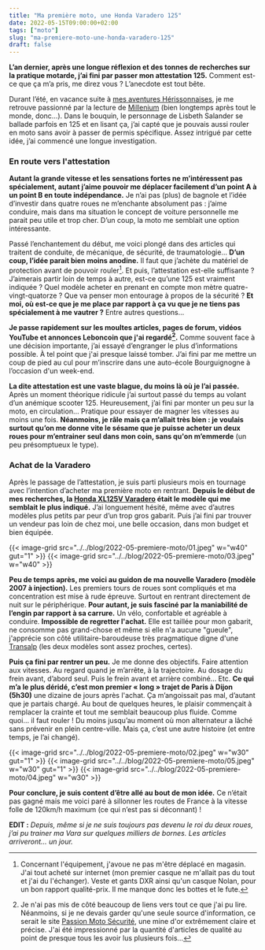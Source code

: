 ```yaml
---
title: "Ma première moto, une Honda Varadero 125"
date: 2022-05-15T09:00:00+02:00
tags: ["moto"]
slug: "ma-premiere-moto-une-honda-varadero-125"
draft: false
---
```


**L’an dernier, après une longue réflexion et des tonnes de recherches sur la pratique motarde, j’ai fini par passer mon attestation 125.** Comment est-ce que ça m’a pris, me direz vous ? L’anecdote est tout bête.

Durant l’été, en vacance suite à [mes aventures Hérissonnaises](https://lucamailhol.com/2021/08/un-long-metrage-en-deux-semaines-retour-a-herisson/), je me retrouve passionné par la lecture de [Millenium](https://fr.wikipedia.org/wiki/Millénium_(série_littéraire)) (bien longtemps après tout le monde, donc…). Dans le bouquin, le personnage de Lisbeth Salander se ballade parfois en 125 et en lisant ça, j’ai capté que je pouvais aussi rouler en moto sans avoir à passer de permis spécifique. Assez intrigué par cette idée, j’ai commencé une longue investigation.

### En route vers l'attestation

**Autant la grande vitesse et les sensations fortes ne m’intéressent pas spécialement, autant j’aime pouvoir me déplacer  facilement d’un point A à un point B en toute indépendance.** Je n’ai pas (plus) de bagnole et l’idée d’investir dans quatre roues ne m’enchante absolument pas : j’aime conduire, mais dans ma situation le concept de voiture personnelle me parait peu utile et trop cher. D’un coup, la moto me semblait une option intéressante.

Passé l’enchantement du début, me voici plongé dans des articles qui traitent de conduite, de mécanique, de sécurité, de traumatologie… **D’un coup, l’idée parait bien moins anodine.** Il faut que j’achète du matériel de protection avant de pouvoir rouler[^1]. Et puis, l’attestation est-elle suffisante ? J’aimerais partir loin de temps à autre, est-ce qu’une 125 est vraiment indiquée ? Quel modèle acheter en prenant en compte mon mètre quatre-vingt-quatorze ? Que va penser mon entourage à propos de la sécurité ? **Et moi, où est-ce que je me place par rapport à ça vu que je ne tiens pas spécialement à me vautrer ?** Entre autres questions...

**Je passe rapidement sur les moultes articles, pages de forum, vidéos YouTube et annonces Leboncoin que j'ai regardé[^2].** Comme souvent face à une décision importante, j’ai essayé d’engranger le plus d’informations possible. À tel point que j'ai presque laissé tomber. J’ai fini par me mettre un coup de pied au cul pour m’inscrire dans une auto-école Bourguignogne à l’occasion d'un week-end.

**La dite attestation est une vaste blague, du moins là où je l’ai passée.** Après un moment théorique ridicule j’ai surtout passé du temps au volant d’un anémique scooter 125. Heureusement, j’ai fini par monter un peu sur la moto, en circulation… Pratique pour essayer de magner les vitesses au moins une fois. **Néanmoins, je râle mais ça m’allait très bien : je voulais surtout qu’on me donne vite le sésame que je puisse acheter un deux roues pour m’entrainer seul dans mon coin, sans qu'on m’emmerde** (un peu présomptueux le type).

### Achat de la Varadero

Après le passage de l’attestation, je suis parti plusieurs mois en tournage avec l’intention d’acheter ma première moto en rentrant. **Depuis le début de mes recherches, la [Honda XL125V Varadero](https://fr.wikipedia.org/wiki/Honda_XL125V_Varadero) était le modèle qui me semblait le plus indiqué.** J’ai longuement hésité, même avec d’autres modèles plus petits par peur d’un trop gros gabarit. Puis j’ai fini par trouver un vendeur pas loin de chez moi, une belle occasion, dans mon budget et bien équipée.

{{< image-grid src="../../blog/2022-05-premiere-moto/01.jpeg" w="w40" gut="1" >}}
{{< image-grid src="../../blog/2022-05-premiere-moto/03.jpeg" w="w40" >}}

**Peu de temps après, me voici au guidon de ma nouvelle Varadero (modèle 2007 à injection).** Les premiers tours de roues sont compliqués et ma concentration est mise à rude épreuve. Surtout en rentrant directement de nuit sur le périphérique. **Pour autant, je suis fasciné par la maniabilité de l’engin par rapport à sa carrure.** Un vélo, confortable et agréable à conduire. **Impossible de regretter l'achat.** Elle est taillée pour mon gabarit, ne consomme pas grand-chose et même si elle n'a aucune "gueule", j'apprécie son côté utilitaire-baroudeuse très pragmatique digne d'une [Transalp](https://fr.wikipedia.org/wiki/Honda_Transalp) (les deux modèles sont assez proches, certes).

**Puis ça fini par rentrer un peu.** Je me donne des objectifs. Faire attention aux vitesses. Au regard quand je m’arrête, à la trajectoire. Au dosage du frein avant, d’abord seul. Puis le frein avant et arrière combiné... Etc. **Ce qui m’a le plus déridé, c’est mon premier « long » trajet de Paris à Dijon (5h30)** une dizaine de jours après l'achat. Ça m’angoissait pas mal, d’autant que je partais chargé. Au bout de quelques heures, le plaisir commençait à remplacer la crainte et tout me semblait beaucoup plus fluide. Comme quoi… il faut rouler ! Du moins jusqu’au moment où mon alternateur a lâché sans prévenir en plein centre-ville. Mais ça, c’est une autre histoire (et entre temps, je l’ai changé).

{{< image-grid src="../../blog/2022-05-premiere-moto/02.jpeg" w="w30" gut="1" >}}
{{< image-grid src="../../blog/2022-05-premiere-moto/05.jpeg" w="w30" gut="1" >}}
{{< image-grid src="../../blog/2022-05-premiere-moto/04.jpeg" w="w30" >}}

**Pour conclure, je suis content d’être allé au bout de mon idée.** Ce n’était pas gagné mais me voici paré à sillonner les routes de France à la vitesse folle de 120km/h maximum (ce qui n’est pas si déconnant) !

**EDIT :** *Depuis, même si je ne suis toujours pas devenu le roi du deux roues, j’ai pu trainer ma Vara sur quelques milliers de bornes. Les articles arriveront… un jour.*

[^1]: Concernant l'équipement, j'avoue ne pas m'être déplacé en magasin. J'ai tout acheté sur internet (mon premier casque ne m'allait pas du tout et j'ai du l'échanger). Veste et gants DXR ainsi qu'un casque Nolan, pour un bon rapport qualité-prix. Il me manque donc les bottes et le fute.

[^2]: Je n'ai pas mis de côté beaucoup de liens vers tout ce que j'ai pu lire. Néanmoins, si je ne devais garder qu'une seule source d'information, ce serait le site [Passion Moto Sécurité](https://moto-securite.fr), une mine d'or extrêmement claire et précise. J'ai été impressionné par la quantité d'articles de qualité au point de presque tous les avoir lus plusieurs fois...
